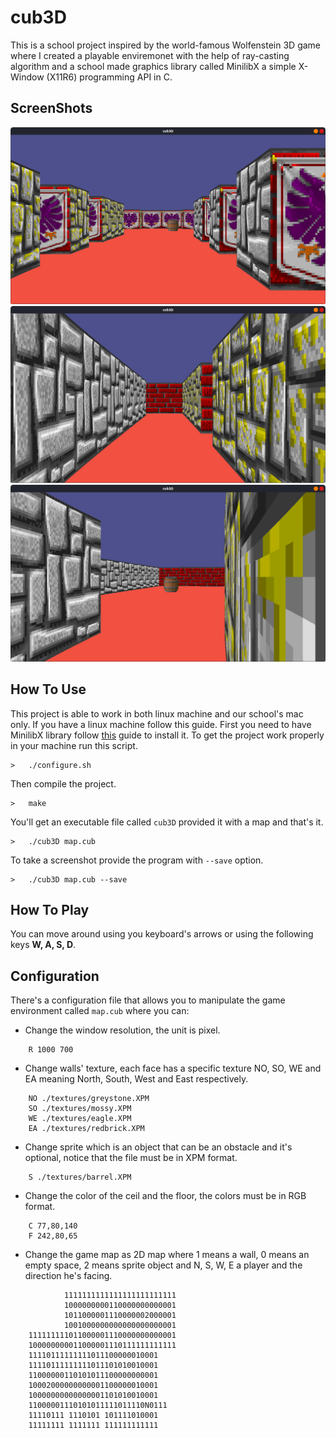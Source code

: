 # cub3D

This is a school project inspired by the world-famous Wolfenstein 3D game where I created a playable enviremonet with the help of ray-casting algorithm and a school made graphics library called MinilibX a simple X-Window (X11R6) programming API in C.

## ScreenShots

![](./screenshots/shot%20one.png)
![](./screenshots/shot%20two.png)
![](./screenshots/shot%20three.png)

## How To Use

This project is able to work in both linux machine and our school's mac only. If you have a linux machine follow this guide.
First you need to have MinilibX library follow [this](https://github.com/42Paris/minilibx-linux) guide to install it.
To get the project work properly in your machine run this script.
```
>   ./configure.sh
``` 

Then compile the project.
```
>   make
```
You'll get an executable file called `cub3D` provided it with a map and that's it.
```
>   ./cub3D map.cub 
```

To take a screenshot provide the program with `--save` option.
```
>   ./cub3D map.cub --save
```

## How To Play
You can move around using you keyboard's arrows or using the following keys **W, A, S, D**.

## Configuration

There's a configuration file that allows you to manipulate the game environment called `map.cub` where you can:


- Change the window resolution, the unit is pixel.
```
    R 1000 700
```
- Change walls' texture, each face has a specific texture NO, SO, WE and EA meaning North, South, West and East respectively.
```
    NO ./textures/greystone.XPM
    SO ./textures/mossy.XPM
    WE ./textures/eagle.XPM
    EA ./textures/redbrick.XPM
``` 
- Change sprite which is an object that can be an obstacle and it's optional, notice that the file must be in XPM format.
```
    S ./textures/barrel.XPM
``` 
- Change the color of the ceil and the floor, the colors must be in RGB format.
```
    C 77,80,140
    F 242,80,65
```
- Change the game map as 2D map where 1 means a wall, 0 means an empty space, 2 means sprite object and N, S, W, E a player and the direction he's facing.
```
            1111111111111111111111111
            1000000000110000000000001
            1011000001110000002000001
            1001000000000000000000001
    111111111011000001110000000000001
    100000000011000001110111111111111
    11110111111111011100000010001
    11110111111111011101010010001
    11000000110101011100000000001
    10002000000000001100000010001
    10000000000000001101010010001
    11000001110101011111011110N0111
    11110111 1110101 101111010001
    11111111 1111111 111111111111
```
